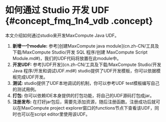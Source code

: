# 如何通过 Studio 开发 UDF {#concept_fmq_1n4_vdb .concept}

本文介绍如何通过studio来开发MaxCompute Java UDF。

1.  **新增一个module:** 参考[创建MaxCompute java module](cn.zh-CN/工具及下载/MaxCompute Studio/开发 SQL 程序/创建 MaxCompute Script Module.md#)，我们的UDF代码将放置在此module中。
2.  **开发UDF:** 参考[UDF开发](cn.zh-CN/工具及下载/MaxCompute Studio/开发 Java 程序/开发和调试UDF.md#) studio提供了UDF开发模板，你可以依据模板完成UDF开发。
3.  **测试:** studio提供了UDF本地调试的机制，你可以参考UDF test模板编写自己的测试用例。
4.  **打包:** 你可以依赖IDE本身提供的打包功能，将自己的UDF源码打包成jar。
5.  **注册发布:** 在打好jar包后，需要先添加资源，随后注册函数。注册成功后就可以在MaxCompute project explorer窗口的functions节点下查看该UDF，同时也可以在script editor里使用该UDF。

